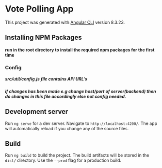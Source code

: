 # Vote Polling App

This project was generated with [Angular CLI](https://github.com/angular/angular-cli) version 8.3.23.

## Installing NPM Packages
#### run <npm install> in the root directory to install the required npm packages for the first time

### Config

##### src/util/config.js file contains API URL's
##### if changes has been made e.g change host/port of server(backend) then do changes in this file accordingly else not config needed.


## Development server

Run `ng serve` for a dev server. Navigate to `http://localhost:4200/`. The app will automatically reload if you change any of the source files.

## Build

Run `ng build` to build the project. The build artifacts will be stored in the `dist/` directory. Use the `--prod` flag for a production build.

